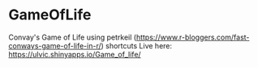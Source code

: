 # GameOfLife

Convay's Game of Life using petrkeil (https://www.r-bloggers.com/fast-conways-game-of-life-in-r/) shortcuts
Live here: https://ulvic.shinyapps.io/Game_of_life/

